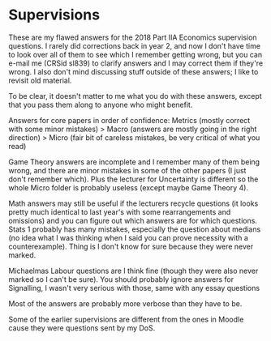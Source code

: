 # Supervisions
These are my flawed answers for the 2018 Part IIA Economics supervision questions. I rarely did corrections back in year 2, and now I don't have time to look over all of them to see which I remember getting wrong, but you can e-mail me (CRSid sl839) to clarify answers and I may correct them if they're wrong. I also don't mind discussing stuff outside of these answers; I like to revisit old material.

To be clear, it doesn't matter to me what you do with these answers, except that you pass them along to anyone who might benefit.

Answers for core papers in order of confidence: Metrics (mostly correct with some minor mistakes) > Macro (answers are mostly going in the right direction) > Micro (fair bit of careless mistakes, be very critical of what you read)

Game Theory answers are incomplete and I remember many of them being wrong, and there are minor mistakes in some of the other papers (I just don't remember which). Plus the lecturer for Uncertainty is different so the whole Micro folder is probably useless (except maybe Game Theory 4).

Math answers may still be useful if the lecturers recycle questions (it looks pretty much identical to last year's with some rearrangements and omissions) and you can figure out which answers are for which questions. Stats 1 probably has many mistakes, especially the question about medians (no idea what I was thinking when I said you can prove necessity with a counterexample). Thing is I don't know for sure because they were never marked.

Michaelmas Labour questions are I think fine (though they were also never marked so I can't be sure). You should probably ignore answers for Signalling, I wasn't very serious with those, same with any essay questions

Most of the answers are probably more verbose than they have to be.

Some of the earlier supervisions are different from the ones in Moodle cause they were questions sent by my DoS.
